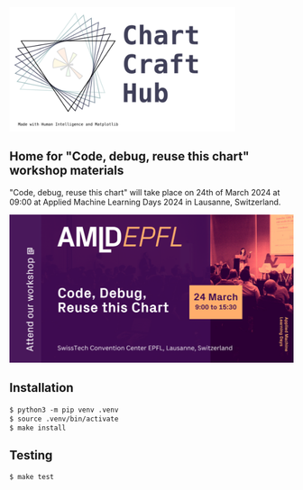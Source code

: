 <img src="./docs/source/images/logo.svg" alt="drawing" width="400"/>

## Home for "Code, debug, reuse this chart" workshop materials
"Code, debug, reuse this chart" will take place on 24th of March 2024 at 09:00 at Applied Machine Learning Days 2024 in Lausanne, Switzerland.


![AMLD 2024](./docs/source/images/amld_code_debug_reuse_this_chart.png)

## Installation
```shell
$ python3 -m pip venv .venv
$ source .venv/bin/activate
$ make install
```

## Testing
```shell
$ make test
```
